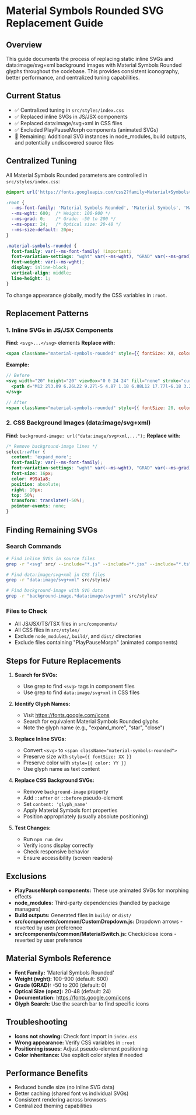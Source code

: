 # Material Symbols Rounded SVG Replacement Guide

## Overview
This guide documents the process of replacing static inline SVGs and data:image/svg+xml background images with Material Symbols Rounded glyphs throughout the codebase. This provides consistent iconography, better performance, and centralized tuning capabilities.

## Current Status
- ✅ Centralized tuning in `src/styles/index.css`
- ✅ Replaced inline SVGs in JS/JSX components
- ✅ Replaced data:image/svg+xml in CSS files
- ✅ Excluded PlayPauseMorph components (animated SVGs)
- 🔄 Remaining: Additional SVG instances in node_modules, build outputs, and potentially undiscovered source files

## Centralized Tuning
All Material Symbols Rounded parameters are controlled in `src/styles/index.css`:

```css
@import url('https://fonts.googleapis.com/css2?family=Material+Symbols+Rounded:opsz,wght,GRAD@24,600,0&display=swap');

:root {
  --ms-font-family: 'Material Symbols Rounded', 'Material Symbols', 'Material Icons';
  --ms-wght: 600;  /* Weight: 100-900 */
  --ms-grad: 0;    /* Grade: -50 to 200 */
  --ms-opsz: 24;   /* Optical size: 20-48 */
  --ms-size-default: 20px;
}

.material-symbols-rounded {
  font-family: var(--ms-font-family) !important;
  font-variation-settings: "wght" var(--ms-wght), "GRAD" var(--ms-grad), "opsz" var(--ms-opsz);
  font-weight: var(--ms-wght);
  display: inline-block;
  vertical-align: middle;
  line-height: 1;
}
```

To change appearance globally, modify the CSS variables in `:root`.

## Replacement Patterns

### 1. Inline SVGs in JS/JSX Components
**Find:** `<svg>...</svg>` elements
**Replace with:**
```jsx
<span className="material-symbols-rounded" style={{ fontSize: XX, color: YY }}>glyph_name</span>
```

**Example:**
```jsx
// Before
<svg width="20" height="20" viewBox="0 0 24 24" fill="none" stroke="currentColor">
  <path d="M12 2l3.09 6.26L22 9.27l-5 4.87 1.18 6.88L12 17.77l-6.18 3.25L7 14.14 2 9.27l6.91-1.01L12 2z"/>
</svg>

// After
<span className="material-symbols-rounded" style={{ fontSize: 20, color: 'currentColor' }}>star</span>
```

### 2. CSS Background Images (data:image/svg+xml)
**Find:** `background-image: url("data:image/svg+xml,...");`
**Replace with:**
```css
/* Remove background-image lines */
select::after {
  content: 'expand_more';
  font-family: var(--ms-font-family);
  font-variation-settings: "wght" var(--ms-wght), "GRAD" var(--ms-grad), "opsz" var(--ms-opsz);
  font-size: 16px;
  color: #99a1a8;
  position: absolute;
  right: 10px;
  top: 50%;
  transform: translateY(-50%);
  pointer-events: none;
}
```

## Finding Remaining SVGs

### Search Commands
```bash
# Find inline SVGs in source files
grep -r "<svg" src/ --include="*.js" --include="*.jsx" --include="*.ts" --include="*.tsx"

# Find data:image/svg+xml in CSS files
grep -r "data:image/svg+xml" src/styles/

# Find background-image with SVG data
grep -r "background-image.*data:image/svg+xml" src/styles/
```

### Files to Check
- All JS/JSX/TS/TSX files in `src/components/`
- All CSS files in `src/styles/`
- Exclude `node_modules/`, `build/`, and `dist/` directories
- Exclude files containing "PlayPauseMorph" (animated components)

## Steps for Future Replacements

1. **Search for SVGs:**
   - Use grep to find `<svg>` tags in component files
   - Use grep to find `data:image/svg+xml` in CSS files

2. **Identify Glyph Names:**
   - Visit https://fonts.google.com/icons
   - Search for equivalent Material Symbols Rounded glyphs
   - Note the glyph name (e.g., "expand_more", "star", "close")

3. **Replace Inline SVGs:**
   - Convert `<svg>` to `<span className="material-symbols-rounded">`
   - Preserve size with `style={{ fontSize: XX }}`
   - Preserve color with `style={{ color: YY }}`
   - Use glyph name as text content

4. **Replace CSS Background SVGs:**
   - Remove `background-image` property
   - Add `::after` or `::before` pseudo-element
   - Set `content: 'glyph_name'`
   - Apply Material Symbols font properties
   - Position appropriately (usually absolute positioning)

5. **Test Changes:**
   - Run `npm run dev`
   - Verify icons display correctly
   - Check responsive behavior
   - Ensure accessibility (screen readers)

## Exclusions
- **PlayPauseMorph components:** These use animated SVGs for morphing effects
- **node_modules:** Third-party dependencies (handled by package managers)
- **Build outputs:** Generated files in `build/` or `dist/`
- **src/components/common/CustomDropdown.js:** Dropdown arrows - reverted by user preference
- **src/components/common/MaterialSwitch.js:** Check/close icons - reverted by user preference

## Material Symbols Reference
- **Font Family:** 'Material Symbols Rounded'
- **Weight (wght):** 100-900 (default: 600)
- **Grade (GRAD):** -50 to 200 (default: 0)
- **Optical Size (opsz):** 20-48 (default: 24)
- **Documentation:** https://fonts.google.com/icons
- **Glyph Search:** Use the search bar to find specific icons

## Troubleshooting
- **Icons not showing:** Check font import in `index.css`
- **Wrong appearance:** Verify CSS variables in `:root`
- **Positioning issues:** Adjust pseudo-element positioning
- **Color inheritance:** Use explicit color styles if needed

## Performance Benefits
- Reduced bundle size (no inline SVG data)
- Better caching (shared font vs individual SVGs)
- Consistent rendering across browsers
- Centralized theming capabilities